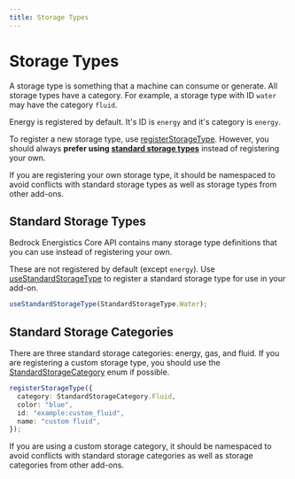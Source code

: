 ```yaml
---
title: Storage Types
---
```


# Storage Types

A storage type is something that a machine can consume or generate. All storage types have a category. For example, a storage type with ID `water` may have the category `fluid`.

Energy is registered by default. It's ID is `energy` and it's category is `energy`.

To register a new storage type, use [registerStorageType](https://fluffyalien1422.github.io/bedrock-energistics-core/api/functions/API.registerStorageType.html). However, you should always **prefer using [standard storage types](#standard-storage-types)** instead of registering your own.

If you are registering your own storage type, it should be namespaced to avoid conflicts with standard storage types as well as storage types from other add-ons.

## Standard Storage Types

Bedrock Energistics Core API contains many storage type definitions that you can use instead of registering your own.

These are not registered by default (except `energy`). Use [useStandardStorageType](https://fluffyalien1422.github.io/bedrock-energistics-core/api/functions/API.useStandardStorageType.html) to register a standard storage type
for use in your add-on.

```ts
useStandardStorageType(StandardStorageType.Water);
```

## Standard Storage Categories

There are three standard storage categories: energy, gas, and fluid. If you are registering a custom storage type, you should use the [StandardStorageCategory](https://fluffyalien1422.github.io/bedrock-energistics-core/api/enumerations/API.StandardStorageCategory.html) enum if possible.

```ts
registerStorageType({
  category: StandardStorageCategory.Fluid,
  color: "blue",
  id: "example:custom_fluid",
  name: "custom fluid",
});
```

If you are using a custom storage category, it should be namespaced to avoid conflicts with standard storage categories as well as storage categories from other add-ons.
